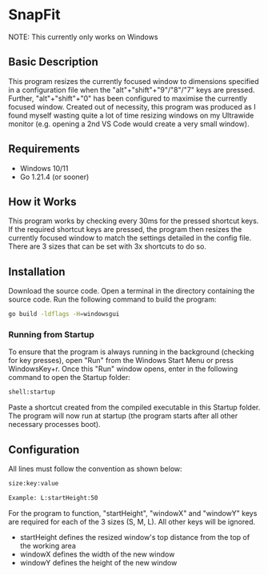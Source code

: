 # SnapFit
NOTE: This currently only works on Windows

## Basic Description
This program resizes the currently focused window to dimensions specified in a configuration file when the "alt"+"shift"+"9"/"8"/"7" keys are pressed. Further, "alt"+"shift"+"0" has been configured to maximise the currently focused window.
Created out of necessity, this program was produced as I found myself wasting quite a lot of time resizing windows on my Ultrawide monitor (e.g. opening a 2nd VS Code would create a very small window).

## Requirements
- Windows 10/11
- Go 1.21.4 (or sooner)

## How it Works
This program works by checking every 30ms for the pressed shortcut keys. If the required shortcut keys are pressed, the program then resizes the currently focused window to match the settings detailed in the config file. There are 3 sizes that can be set with 3x shortcuts to do so.

## Installation
Download the source code.
Open a terminal in the directory containing the source code.
Run the following command to build the program:
```bash
go build -ldflags -H=windowsgui
```

### Running from Startup
To ensure that the program is always running in the background (checking for key presses), open "Run" from the Windows Start Menu or press WindowsKey+r. Once this "Run" window opens, enter in the following command to open the Startup folder:
```bash
shell:startup
```
Paste a shortcut created from the compiled executable in this Startup folder. The program will now run at startup (the program starts after all other necessary processes boot).

## Configuration
All lines must follow the convention as shown below:
```bash
size:key:value

Example: L:startHeight:50
```
For the program to function, "startHeight", "windowX" and "windowY" keys are required for each of the 3 sizes (S, M, L). All other keys will be ignored.
- startHeight defines the resized window's top distance from the top of the working area
- windowX defines the width of the new window
- windowY defines the height of the new window